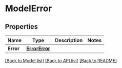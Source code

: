 # ModelError

## Properties

Name | Type | Description | Notes
------------ | ------------- | ------------- | -------------
**Error** | [**ErrorError**](error_error.md) |  | 

[[Back to Model list]](../README.md#documentation-for-models) [[Back to API list]](../README.md#documentation-for-api-endpoints) [[Back to README]](../README.md)


